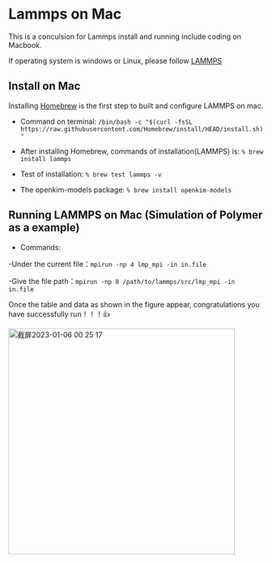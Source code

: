 # Lammps on Mac
This is a conculsion for Lammps install and running include coding on Macbook.

If operating system is windows or Linux, please follow [LAMMPS](https://docs.lammps.org/Install_mac.html)

## Install on Mac
Installing [Homebrew](https://brew.sh/) is the first step to built and configure LAMMPS on mac.

- Command on terminal:
`/bin/bash -c "$(curl -fsSL https://raw.githubusercontent.com/Homebrew/install/HEAD/install.sh)"`

- After installing Homebrew, commands of installation(LAMMPS) is:
`% brew install lammps`

- Test of installation:
`% brew test lammps -v`

- The openkim-models package:
`% brew install openkim-models`

## Running LAMMPS on Mac (Simulation of Polymer as a example)
- Commands:

-Under the current file：`mpirun -np 4 lmp_mpi -in in.file`

-Give the file path：`mpirun -np 8 /path/to/lammps/src/lmp_mpi -in in.file`

Once the table and data as shown in the figure appear, congratulations you have successfully run！！！:+1:


<img width="447" alt="截屏2023-01-06 00 25 17" src="https://user-images.githubusercontent.com/74882572/210906610-d889e2a1-ada0-4158-89c3-31d34f613938.png">



